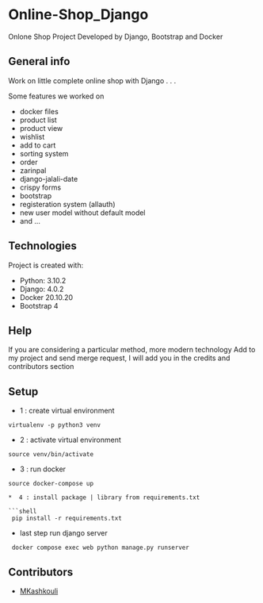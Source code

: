 # Online-Shop_Django

Onlone Shop Project
Developed by Django, Bootstrap and Docker


## General info

Work on little complete online shop with Django . . .

Some features we worked on

* docker files
* product list
* product view
* wishlist
* add to cart
* sorting system
* order
* zarinpal
* django-jalali-date
* crispy forms
* bootstrap
* registeration system (allauth)
* new user model without default model
* and ...

## Technologies

Project is created with:

* Python: 3.10.2
* Django: 4.0.2
* Docker 20.10.20
* Bootstrap 4

## Help

If you are considering a particular method, more modern technology Add to my project and send merge request, I will add
you in the credits and contributors section

## Setup

* 1 : create virtual environment

```shell
virtualenv -p python3 venv 
```

* 2 : activate virtual environment

```shell
source venv/bin/activate  
```
* 3 : run docker

```shell
source docker-compose up

*  4 : install package | library from requirements.txt

```shell
 pip install -r requirements.txt
```

* last step run django server

```shell
 docker compose exec web python manage.py runserver
```

## Contributors

* [MKashkouli](https://github.com/MKashkouli)

